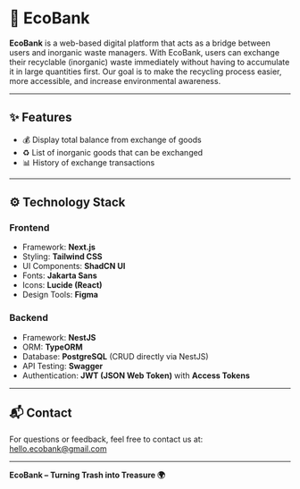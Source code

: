 # 🌿 EcoBank

**EcoBank** is a web-based digital platform that acts as a bridge between users and inorganic waste managers. With EcoBank, users can exchange their recyclable (inorganic) waste immediately without having to accumulate it in large quantities first. Our goal is to make the recycling process easier, more accessible, and increase environmental awareness.

---

## ✨ Features

- 💰 Display total balance from exchange of goods
- ♻️ List of inorganic goods that can be exchanged
- 📊 History of exchange transactions

---

## ⚙️ Technology Stack

### Frontend
- Framework: **Next.js**
- Styling: **Tailwind CSS**
- UI Components: **ShadCN UI**
- Fonts: **Jakarta Sans**
- Icons: **Lucide (React)**
- Design Tools: **Figma**

### Backend
- Framework: **NestJS**
- ORM: **TypeORM**
- Database: **PostgreSQL** (CRUD directly via NestJS)
- API Testing: **Swagger**
- Authentication: **JWT (JSON Web Token)** with **Access Tokens**

---

## 📬 Contact

For questions or feedback, feel free to contact us at: hello.ecobank@gmail.com

---

**EcoBank – Turning Trash into Treasure 🌍**
